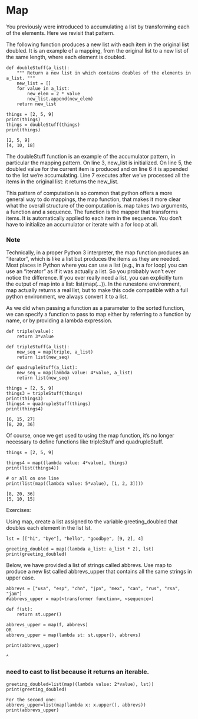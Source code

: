 # Map

You previously were introduced to accumulating a list by transforming each of the elements. Here we revisit that pattern.

The following function produces a new list with each item in the original list doubled. It is an example of a mapping, from the original list to a new list of the same length, where each element is doubled.
```
def doubleStuff(a_list):
    """ Return a new list in which contains doubles of the elements in a_list. """
    new_list = []
    for value in a_list:
        new_elem = 2 * value
        new_list.append(new_elem)
    return new_list

things = [2, 5, 9]
print(things)
things = doubleStuff(things)
print(things)

[2, 5, 9]
[4, 10, 18]
```

The doubleStuff function is an example of the accumulator pattern, in particular the mapping pattern. On line 3, new_list is initialized. On line 5, the doubled value for the current item is produced and on line 6 it is appended to the list we’re accumulating. Line 7 executes after we’ve processed all the items in the original list: it returns the new_list.

This pattern of computation is so common that python offers a more general way to do mappings, the map function, that makes it more clear what the overall structure of the computation is. map takes two arguments, a function and a sequence. The function is the mapper that transforms items. It is automatically applied to each item in the sequence. You don’t have to initialize an accumulator or iterate with a for loop at all.

### Note
Technically, in a proper Python 3 interpreter, the map function produces an “iterator”, which is like a list but produces the items as they are needed. Most places in Python where you can use a list (e.g., in a for loop) you can use an “iterator” as if it was actually a list. So you probably won’t ever notice the difference. If you ever really need a list, you can explicitly turn the output of map into a list: list(map(...)). In the runestone environment, map actually returns a real list, but to make this code compatible with a full python environment, we always convert it to a list.

As we did when passing a function as a parameter to the sorted function, we can specify a function to pass to map either by referring to a function by name, or by providing a lambda expression.
```
def triple(value):
    return 3*value

def tripleStuff(a_list):
    new_seq = map(triple, a_list)
    return list(new_seq)

def quadrupleStuff(a_list):
    new_seq = map(lambda value: 4*value, a_list)
    return list(new_seq)

things = [2, 5, 9]
things3 = tripleStuff(things)
print(things3)
things4 = quadrupleStuff(things)
print(things4)

[6, 15, 27]
[8, 20, 36]
```

Of course, once we get used to using the map function, it’s no longer necessary to define functions like tripleStuff and quadrupleStuff.
```
things = [2, 5, 9]

things4 = map((lambda value: 4*value), things)
print(list(things4))

# or all on one line
print(list(map((lambda value: 5*value), [1, 2, 3])))

[8, 20, 36]
[5, 10, 15]
```

Exercises:

Using map, create a list assigned to the variable greeting_doubled that doubles each element in the list lst.
```
lst = [["hi", "bye"], "hello", "goodbye", [9, 2], 4]

greeting_doubled = map((lambda a_list: a_list * 2), lst)
print(greeting_doubled)
```

Below, we have provided a list of strings called abbrevs. Use map to produce a new list called abbrevs_upper that contains all the same strings in upper case.
```
abbrevs = ["usa", "esp", "chn", "jpn", "mex", "can", "rus", "rsa", "jam"]
#abbrevs_upper = map(<transformer function>, <sequence>)

def f(st):
    return st.upper()

abbrevs_upper = map(f, abbrevs)
OR
abbrevs_upper = map(lambda st: st.upper(), abbrevs)

print(abbrevs_upper)
```
^
### need to cast to list because it returns an iterable.
```
greeting_doubled=list(map((lambda value: 2*value), lst))
print(greeting_doubled)

For the second one:
abbrevs_upper=list(map(lambda x: x.upper(), abbrevs))
print(abbrevs_upper)
```
